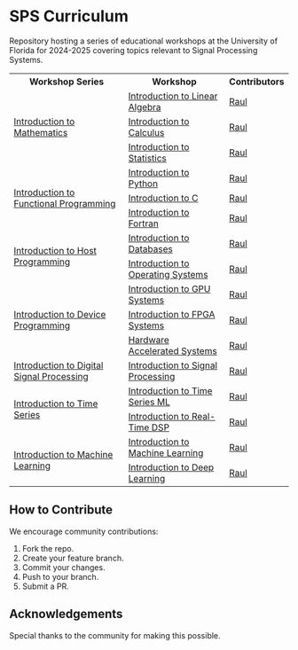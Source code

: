 # SPS Curriculum
Repository hosting a series of educational workshops at the University of Florida for 2024-2025 covering topics relevant to Signal Processing Systems.

<table>
  <tr>
    <th>Workshop Series</th>
    <th>Workshop</th>
    <th>Contributors</th>
  </tr>
  <tr>
    <td rowspan="3"><a href="./SPS_Curriculum/Intro_Math/">Introduction to Mathematics</a></td>
    <td><a href="./SPS_Curriculum/Intro_Math/Intro_LinAlg/">Introduction to Linear Algebra</a></td>
    <td><a href="https://github.com/Jibby2k1">Raul</a></td>
  </tr>
  <tr>
    <td><a href="./SPS_Curriculum/Intro_Math/Intro_Calculus/">Introduction to Calculus</a></td>
    <td><a href="https://github.com/Jibby2k1">Raul</a></td>
  </tr>
  <tr>
    <td><a href="./SPS_Curriculum/Intro_Math/Intro_Stats/">Introduction to Statistics</a></td>
    <td><a href="https://github.com/Jibby2k1">Raul</a></td>
  </tr>
  <tr>
    <td rowspan="3"><a href="./SPS_Curriculum/Intro_Func_Prog/">Introduction to Functional Programming</a></td>
    <td><a href="./SPS_Curriculum/Intro_Func_Prog/Intro_Python/">Introduction to Python</a></td>
    <td><a href="https://github.com/Jibby2k1">Raul</a></td>
  </tr>
  <tr>
    <td><a href="./SPS_Curriculum/Intro_Func_Prog/Intro_C/">Introduction to C</a></td>
    <td><a href="https://github.com/Jibby2k1">Raul</a></td>
  </tr>
  <tr>
    <td><a href="./SPS_Curriculum/Intro_Func_Prog/Intro_Fortran/">Introduction to Fortran</a></td>
    <td><a href="https://github.com/Jibby2k1">Raul</a></td>
  </tr>
  <tr>
    <td rowspan="2"><a href="./Workshops/Intro_Host_Prog/">Introduction to Host Programming</a></td>
    <td><a href="./SPS_Curriculum/Intro_Host_Prog/Intro_Databases/">Introduction to Databases</a></td>
    <td><a href="https://github.com/Jibby2k1">Raul</a></td>
  </tr>
  <tr>
    <td><a href="./SPS_Curriculum/Intro_Host_Prog/Intro_OS/">Introduction to Operating Systems</a></td>
    <td><a href="https://github.com/Jibby2k1">Raul</a></td>
  </tr>
  <tr>
    <td rowspan="3"><a href="./SPS_Curriculum/Intro_Dev_Prog/">Introduction to Device Programming</a></td>
    <td><a href="./SPS_Curriculum/Intro_Dev_Prog/Intro_GPU/">Introduction to GPU Systems</a></td>
    <td><a href="https://github.com/Jibby2k1">Raul</a></td>
  </tr>
  <tr>
    <td><a href="./SPS_Curriculum/Intro_Dev_Prog/Intro_FPGA/">Introduction to FPGA Systems</a></td>
    <td><a href="https://github.com/Jibby2k1">Raul</a></td>
  </tr>
  <tr>
    <td><a href="./SPS_Curriculum/Intro_Dev_Prog/Hard_Acc_Sys/">Hardware Accelerated Systems</a></td>
    <td><a href="https://github.com/Jibby2k1">Raul</a></td>
  </tr>
  <tr>
    <td><a href="./SPS_Curriculum/Intro_DSP/">Introduction to Digital Signal Processing</a></td>
    <td><a href="./SPS_Curriculum/Intro_DSP/Intro_DSP/">Introduction to Signal Processing</a></td>
    <td><a href="https://github.com/Jibby2k1">Raul</a></td>
  </tr>
  <tr>
    <td rowspan="2"><a href="./SPS_Curriculum/Intro_Time_Series/">Introduction to Time Series</a></td>
    <td><a href="./SPS_Curriculum/Intro_Time_series/Intro_TSML/">Introduction to Time Series ML</a></td>
    <td><a href="https://github.com/Jibby2k1">Raul</a></td>
  </tr>
  <tr>
    <td><a href="./SPS_Curriculum/Intro_Time_series/Intro_RTDSP/">Introduction to Real-Time DSP</a></td>
    <td><a href="https://github.com/Jibby2k1">Raul</a></td>
  </tr>
  <tr>
    <td rowspan="2"><a href="./SPS_Curriculum/Intro_Mach_Learn/">Introduction to Machine Learning</a></td>
    <td><a href="./SPS_Curriculum/Intro_Mach_Learn/Intro_ML/">Introduction to Machine Learning</a></td>
    <td><a href="https://github.com/Jibby2k1">Raul</a></td>
  </tr>
  <tr>
    <td><a href="./SPS_Curriculum/Intro_Mach_Learn/Intro_DL/">Introduction to Deep Learning</a></td>
    <td><a href="https://github.com/Jibby2k1">Raul</a></td>
  </tr>
</table>

## How to Contribute
We encourage community contributions:
1. Fork the repo.
2. Create your feature branch.
3. Commit your changes.
4. Push to your branch.
5. Submit a PR.

## Acknowledgements
Special thanks to the community for making this possible.
